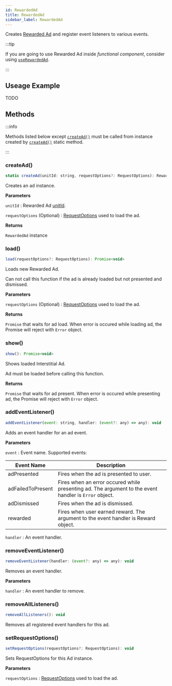 ```yaml
---
id: RewardedAd
title: RewardedAd
sidebar_label: RewardedAd
---
```


Creates [Rewarded Ad](https://developers.google.com/admob/android/rewarded) and register event listeners to various events.

:::tip

If you are going to use Rewarded Ad inside _functional component_, consider using [`useRewardedAd`](useRewardedAd).

:::

## Useage Example

TODO

## Methods

:::info

Methods listed below except [`createAd()`](#createad) must be called from instance created by [`createAd()`](#createad) static method.

:::

### createAd()

```js
static createAd(unitId: string, requestOptions?: RequestOptions): RewardedAd
```

Creates an ad instance.

**Parameters**

`unitId` : Rewarded Ad [unitId](https://support.google.com/admob/answer/7356431).

`requestOptions` (Optional) : [RequestOptions](RequestOptions) used to load the ad. 

**Returns**

`RewardedAd` instance

### load()

```js
load(requestOptions?: RequestOptions): Promise<void>
```

Loads new Rewarded Ad.

Can not call this function if the ad is already loaded but not presented and dismissed. 

**Parameters**

`requestOptions` (Optional) : [RequestOptions](RequestOptions) used to load the ad. 

**Returns**

`Promise` that waits for ad load. When error is occured while loading ad, the Promise will reject with `Error` object.

### show()

```js
show(): Promise<void>
```

Shows loaded Interstitial Ad. 

Ad must be loaded before calling this function. 

**Returns**

`Promise` that waits for ad present. When error is occured while presenting ad, the Promise will reject with `Error` object.

### addEventListener()

```js
addEventListener(event: string, handler: (event?: any) => any): void
```

Adds an event handler for an ad event.

**Parameters**

`event` : Event name. Supported events:

| Event Name        | Description                                                                                           |
| ----------------- | ----------------------------------------------------------------------------------------------------- |
| adPresented       | Fires when the ad is presented to user.                                                               |
| adFailedToPresent | Fires when an error occured while presenting ad. The argument to the event handler is `Error` object. |
| adDismissed       | Fires when the ad is dismissed.                                                                       |
| rewarded          | Fires when user earned reward. The argument to the event handler is Reward object.                    |

`handler` : An event handler.

### removeEventListener()

```js
removeEventListener(handler: (event?: any) => any): void
```

Removes an event handler.

**Parameters**

`handler` : An event handler to remove.

### removeAllListeners()

```js
removeAllListeners(): void
```

Removes all registered event handlers for this ad.

### setRequestOptions()

```js
setRequestOptions(requestOptions?: RequestOptions): void
```

Sets RequestOptions for this Ad instance.

**Parameters**

`requestOptions` : [RequestOptions](RequestOptions) used to load the ad.